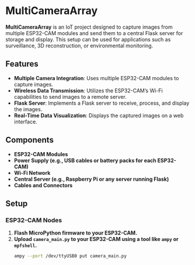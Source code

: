 # MultiCameraArray

**MultiCameraArray** is an IoT project designed to capture images from multiple ESP32-CAM modules and send them to a central Flask server for storage and display. This setup can be used for applications such as surveillance, 3D reconstruction, or environmental monitoring.

## Features

- **Multiple Camera Integration**: Uses multiple ESP32-CAM modules to capture images.
- **Wireless Data Transmission**: Utilizes the ESP32-CAM’s Wi-Fi capabilities to send images to a remote server.
- **Flask Server**: Implements a Flask server to receive, process, and display the images.
- **Real-Time Data Visualization**: Displays the captured images on a web interface.

## Components

- **ESP32-CAM Modules**
- **Power Supply (e.g., USB cables or battery packs for each ESP32-CAM)**
- **Wi-Fi Network**
- **Central Server (e.g., Raspberry Pi or any server running Flask)**
- **Cables and Connectors**

## Setup

### ESP32-CAM Nodes

1. **Flash MicroPython firmware to your ESP32-CAM.**
2. **Upload `camera_main.py` to your ESP32-CAM using a tool like `ampy` or `mpfshell`.**
   ```bash
   ampy --port /dev/ttyUSB0 put camera_main.py
